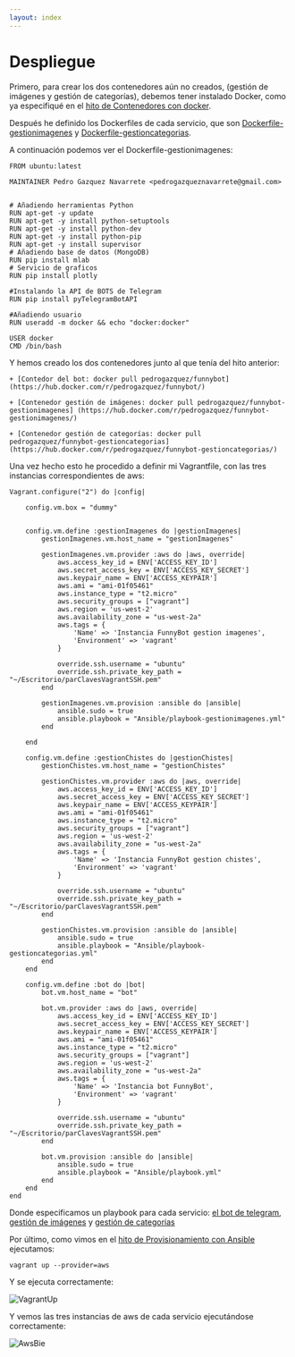 ```yaml
---
layout: index
---
```


# Despliegue

Primero, para crear los dos contenedores aún no creados, (gestión de imágenes y gestión de categorías), debemos tener instalado Docker, como ya especifiqué en el [hito de Contenedores con docker](docker).

Después he definido los Dockerfiles de cada servicio, que son [Dockerfile-gestionimagenes](https://github.com/pedrogazquez/FunnyBot/blob/master/Despliegue/Docker/Dockerfile-gestionimagenes) y [Dockerfile-gestioncategorias](https://github.com/pedrogazquez/FunnyBot/blob/master/Despliegue/Docker/Dockerfile-gestioncategorias).

A continuación podemos ver el Dockerfile-gestionimagenes:

```
FROM ubuntu:latest

MAINTAINER Pedro Gazquez Navarrete <pedrogazqueznavarrete@gmail.com>


# Añadiendo herramientas Python
RUN apt-get -y update
RUN apt-get -y install python-setuptools
RUN apt-get -y install python-dev
RUN apt-get -y install python-pip
RUN apt-get -y install supervisor
# Añadiendo base de datos (MongoDB)
RUN pip install mlab
# Servicio de graficos
RUN pip install plotly

#Instalando la API de BOTS de Telegram
RUN pip install pyTelegramBotAPI

#Añadiendo usuario
RUN useradd -m docker && echo "docker:docker" 

USER docker
CMD /bin/bash

```

Y hemos creado los dos contenedores junto al que tenía del hito anterior:

	+ [Contedor del bot: docker pull pedrogazquez/funnybot] (https://hub.docker.com/r/pedrogazquez/funnybot/)
	
	+ [Contenedor gestión de imágenes: docker pull pedrogazquez/funnybot-gestionimagenes] (https://hub.docker.com/r/pedrogazquez/funnybot-gestionimagenes/)
	
	+ [Contenedor gestión de categorías: docker pull pedrogazquez/funnybot-gestioncategorias](https://hub.docker.com/r/pedrogazquez/funnybot-gestioncategorias/)
	
Una vez hecho esto he procedido a definir mi Vagrantfile, con las tres instancias correspondientes de aws:
```
Vagrant.configure("2") do |config|
	
	config.vm.box = "dummy"

		
	config.vm.define :gestionImagenes do |gestionImagenes|
		gestionImagenes.vm.host_name = "gestionImagenes"
			
		gestionImagenes.vm.provider :aws do |aws, override|
			aws.access_key_id = ENV['ACCESS_KEY_ID']
			aws.secret_access_key = ENV['ACCESS_KEY_SECRET']
			aws.keypair_name = ENV['ACCESS_KEYPAIR']
			aws.ami = "ami-01f05461"
			aws.instance_type = "t2.micro"
			aws.security_groups = ["vagrant"]
			aws.region = 'us-west-2'
			aws.availability_zone = "us-west-2a" 
			aws.tags = {
				'Name' => 'Instancia FunnyBot gestion imagenes',
				'Environment' => 'vagrant'
			}
			
			override.ssh.username = "ubuntu"
			override.ssh.private_key_path = "~/Escritorio/parClavesVagrantSSH.pem"
		end
		
		gestionImagenes.vm.provision :ansible do |ansible|
			ansible.sudo = true
			ansible.playbook = "Ansible/playbook-gestionimagenes.yml"
		end
		
	end
		
	config.vm.define :gestionChistes do |gestionChistes|
		gestionChistes.vm.host_name = "gestionChistes"
			
		gestionChistes.vm.provider :aws do |aws, override|
			aws.access_key_id = ENV['ACCESS_KEY_ID']
			aws.secret_access_key = ENV['ACCESS_KEY_SECRET']
			aws.keypair_name = ENV['ACCESS_KEYPAIR']
			aws.ami = "ami-01f05461"
			aws.instance_type = "t2.micro"
			aws.security_groups = ["vagrant"]
			aws.region = 'us-west-2'
			aws.availability_zone = "us-west-2a"
			aws.tags = {
				'Name' => 'Instancia FunnyBot gestion chistes',
				'Environment' => 'vagrant'
			}
			 
			override.ssh.username = "ubuntu"
			override.ssh.private_key_path = "~/Escritorio/parClavesVagrantSSH.pem"
		end
		
		gestionChistes.vm.provision :ansible do |ansible|
			ansible.sudo = true
			ansible.playbook = "Ansible/playbook-gestioncategorias.yml"
		end
	end
	
	config.vm.define :bot do |bot|
		bot.vm.host_name = "bot"
			
		bot.vm.provider :aws do |aws, override|
			aws.access_key_id = ENV['ACCESS_KEY_ID']
			aws.secret_access_key = ENV['ACCESS_KEY_SECRET']
			aws.keypair_name = ENV['ACCESS_KEYPAIR']
			aws.ami = "ami-01f05461"
			aws.instance_type = "t2.micro"
			aws.security_groups = ["vagrant"]
			aws.region = 'us-west-2'
			aws.availability_zone = "us-west-2a"
			aws.tags = {
				'Name' => 'Instancia bot FunnyBot',
				'Environment' => 'vagrant'
			}
			 
			override.ssh.username = "ubuntu"
			override.ssh.private_key_path = "~/Escritorio/parClavesVagrantSSH.pem"
		end
		
		bot.vm.provision :ansible do |ansible|
			ansible.sudo = true
			ansible.playbook = "Ansible/playbook.yml"
		end
	end
end

```

Donde especificamos un playbook para cada servicio: [el bot de telegram](https://github.com/pedrogazquez/FunnyBot/blob/master/Despliegue/Ansible/playbook.yml), [gestión de imágenes](https://github.com/pedrogazquez/FunnyBot/blob/master/Despliegue/Ansible/playbook-gestionimagenes.yml) y [gestión de categorías](https://github.com/pedrogazquez/FunnyBot/blob/master/Despliegue/Ansible/playbook-gestioncategorias.yml)
	
Por último, como vimos en el [hito de Provisionamiento con Ansible](ansible) ejecutamos:

```
vagrant up --provider=aws
```

Y se ejecuta correctamente:

![VagrantUp](http://i1042.photobucket.com/albums/b422/Pedro_Gazquez_Navarrete/capturaEcucionPlaybooks_zpspimgb9d1.png)

Y vemos las tres instancias de aws de cada servicio ejecutándose correctamente:

![AwsBie](http://i1042.photobucket.com/albums/b422/Pedro_Gazquez_Navarrete/awsEjec_zpsls1q0jtt.png)
